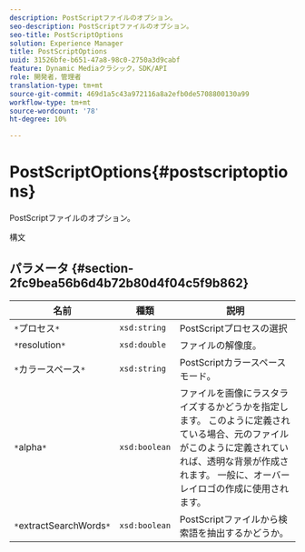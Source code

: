 ```yaml
---
description: PostScriptファイルのオプション。
seo-description: PostScriptファイルのオプション。
seo-title: PostScriptOptions
solution: Experience Manager
title: PostScriptOptions
uuid: 31526bfe-b651-47a8-98c0-2750a3d9cabf
feature: Dynamic Mediaクラシック，SDK/API
role: 開発者，管理者
translation-type: tm+mt
source-git-commit: 469d1a5c43a972116a8a2efb0de5708800130a99
workflow-type: tm+mt
source-wordcount: '78'
ht-degree: 10%

---
```



# PostScriptOptions{#postscriptoptions}

PostScriptファイルのオプション。

構文

## パラメータ {#section-2fc9bea56b6d4b72b80d4f04c5f9b862}

| 名前 | 種類 | 説明 |
|---|---|---|
| `*`プロセス`*` | `xsd:string` | PostScriptプロセスの選択 |
| `*`resolution`*` | `xsd:double` | ファイルの解像度。 |
| `*`カラースペース`*` | `xsd:string` | PostScriptカラースペースモード。 |
| `*`alpha`*` | `xsd:boolean` | ファイルを画像にラスタライズするかどうかを指定します。 このように定義されている場合、元のファイルがこのように定義されていれば、透明な背景が作成されます。 一般に、オーバーレイロゴの作成に使用されます。 |
| `*`extractSearchWords`*` | `xsd:boolean` | PostScriptファイルから検索語を抽出するかどうか。 |

